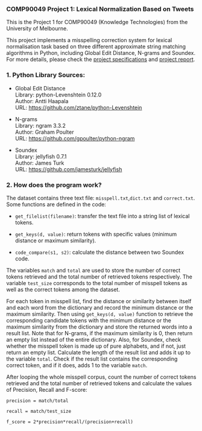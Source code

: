 ### COMP90049 Project 1: Lexical Normalization Based on Tweets
This is the Project 1 for COMP90049 (Knowledge Technologies) from the University of Melbourne.

This project implements a misspelling correction system for lexical normalisation task based on three different approximate string matching algorithms in Python, including Global Edit Distance, N-grams and Soundex. For more details, please check the [project specifications](https://github.com/Andy-TK/COMP90049_Project1/blob/master/Project%20specifications.pdf) and [project report](https://github.com/Andy-TK/COMP90049_Project1_Lexical_Normalization_Based_on_Tweets/blob/master/COMP90049%20Project%201%20Report.pdf).

### 1. Python Library Sources:
* Global Edit Distance  
Library: python-Levenshtein 0.12.0  
Author: Antti Haapala  
URL: https://github.com/ztane/python-Levenshtein

* N-grams  
Library: ngram 3.3.2  
Author: Graham Poulter  
URL: https://github.com/gpoulter/python-ngram

* Soundex  
Library: jellyfish 0.7.1  
Author: James Turk  
URL: https://github.com/jamesturk/jellyfish

### 2. How does the program work?
The dataset contains three text file: `misspell.txt`,`dict.txt` and `correct.txt`.
Some functions are defined in the code:
* `get_filelist(filename)`: transfer the text file into a string list of lexical tokens.

* `get_keys(d, value)`: return tokens with specific values (minimum distance or maximum similarity).

* `code_compare(s1, s2)`: calculate the distance between two Soundex code.

The variables `match` and `total` are used to store the number of correct tokens retrieved and the total number of retrieved tokens respectively. The variable `test_size` corresponds to the total number of misspell tokens as well as the correct tokens among the dataset.

For each token in misspell list, find the distance or similarity between itself and each word from the dictionary and record the minimum distance or the maximum similarity. Then using `get_keys(d, value)` function to retrieve the corresponding candidate tokens with the minimum distance or the maximum similarity from the dictionary and store the returned words into a result list. Note that for N-grams, if the maximum similarity is 0, then return an empty list instead of the entire dictionary. Also, for Soundex, check whether the misspell token is made up of pure alphabets, and if not, just return an empty list. Calculate the length of the result list and adds it up to the variable `total`. Check if the result list contains the corresponding correct token, and if it does, adds 1 to the variable `match`.

After looping the whole misspell corpus, count the number of correct tokens retrieved and the total number of retrieved tokens and calculate the values of Precision, Recall and F-score:

`precision = match/total`

`recall = match/test_size`

`f_score = 2*precision*recall/(precision+recall)`
